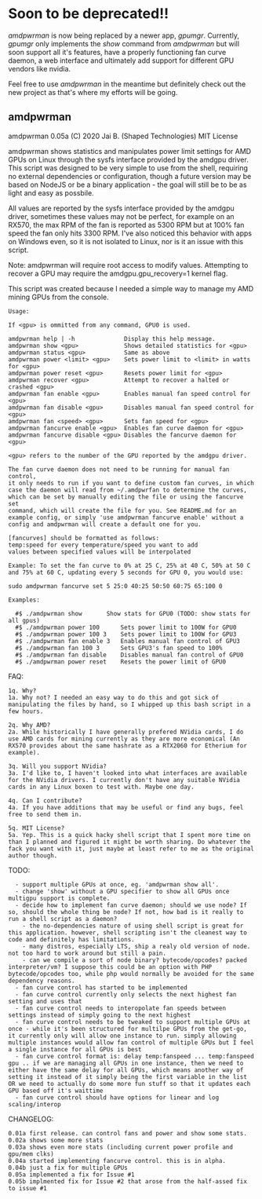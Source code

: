 # Soon to be deprecated!!
*amdpwrman* is now being replaced by a newer app, *gpumgr*. Currently, *gpumgr* only implements the *show* command from *amdpwrman* but will soon support all it's features, have a properly functioning fan curve daemon, a web interface and ultimately add support for different GPU vendors like nvidia.

Feel free to use *amdpwrman* in the meantime but definitely check out the new project as that's where my efforts will be going.

## amdpwrman

  amdpwrman 0.05a        (C) 2020 Jai B. (Shaped Technologies)        MIT License

  amdpwrman shows statistics and manipulates power limit settings for AMD GPUs
  on Linux through the sysfs interface provided by the amdgpu driver. This script
  was designed to be very simple to use from the shell, requiring no external
  dependencies or configuration, though a future version may be based on NodeJS
  or be a binary application - the goal will still be to be as light and easy
  as possbile.
  
  All values are reported by the sysfs interface provided by the amdgpu driver,
  sometimes these values may not be perfect, for example on an RX570, the max
  RPM of the fan is reported as 5300 RPM but at 100% fan speed the fan only hits
  3300 RPM. I've also noticed this behavior with apps on Windows even, so it is
  not isolated to Linux, nor is it an issue with this script.
  
  Note: amdpwrman will require root access to modify values.
  Attempting to recover a GPU may require the amdgpu.gpu_recovery=1 kernel flag.

  This script was created because I needed a simple way to manage my AMD mining GPUs
  from the console.
  
    Usage:

    If <gpu> is ommitted from any command, GPU0 is used.

    amdpwrman help | -h              Display this help message.
    amdpwrman show <gpu>             Shows detailed statistics for <gpu>
    amdpwrman status <gpu>           Same as above
    amdpwrman power <limit> <gpu>    Sets power limit to <limit> in watts for <gpu>
    amdpwrman power reset <gpu>      Resets power limit for <gpu>
    amdpwrman recover <gpu>          Attempt to recover a halted or crashed <gpu>
    amdpwrman fan enable <gpu>       Enables manual fan speed control for <gpu>
    amdpwrman fan disable <gpu>      Disables manual fan speed control for <gpu>
    amdpwrman fan <speed> <gpu>      Sets fan speed for <gpu>
    amdpwrman fancurve enable <gpu>  Enables fan curve daemon for <gpu>
    amdpwrman fancurve disable <gpu> Disables the fancurve daemon for <gpu>

    <gpu> refers to the number of the GPU reported by the amdgpu driver.

    The fan curve daemon does not need to be running for manual fan control,
    it only needs to run if you want to define custom fan curves, in which
    case the daemon will read from ~/.amdpwrfan to determine the curves,
    which can be set by manually editing the file or using the fancurve set
    command, which will create the file for you. See README.md for an
    example config, or simply 'use amdpwrman fancurve enable' without a
    config and amdpwrman will create a default one for you.

    [fancurves] should be formatted as follows:
    temp:speed for every temperature/speed you want to add
    values between specified values will be interpolated

    Example: To set the fan curve to 0% at 25 C, 25% at 40 C, 50% at 50 C
    and 75% at 60 C, updating every 5 seconds for GPU 0, you would use:

    sudo amdpwrman fancurve set 5 25:0 40:25 50:50 60:75 65:100 0

    Examples:

      #$ ./amdpwrman show		Show stats for GPU0 (TODO: show stats for all gpus)
      #$ ./amdpwrman power 100		Sets power limit to 100W for GPU0
      #$ ./amdpwrman power 100 3	Sets power limit to 100W for GPU3
      #$ ./amdpwrman fan enable 3	Enables manual fan control of GPU3
      #$ ./amdpwrman fan 100 3		Sets GPU3's fan speed to 100%
      #$ ./amdpwrman fan disable	Disables manual fan control of GPU0
      #$ ./amdpwrman power reset	Resets the power limit of GPU0

  FAQ:

	1q. Why?
	1a. Why not? I needed an easy way to do this and got sick of manipulating the files by hand, so I whipped up this bash script in a few hours.

	2q. Why AMD?
	2a. While historically I have generally prefered NVidia cards, I do use AMD cards for mining currently as they are more economical (An RX570 provides about the same hashrate as a RTX2060 for Etherium for example).

	3q. Will you support NVidia?
	3a. I'd like to, I haven't looked into what interfaces are available for the NVidia drivers. I currently don't have any suitable NVidia cards in any Linux boxen to test with. Maybe one day.

	4q. Can I contribute?
	4a. If you have additions that may be useful or find any bugs, feel free to send them in.

	5q. MIT License?
	5a. Yep. This is a quick hacky shell script that I spent more time on than I planned and figured it might be worth sharing. Do whatever the fack you want with it, just maybe at least refer to me as the original author though.

  TODO:

      - support multiple GPUs at once, eg. 'amdpwrman show all'.
      - change 'show' without a GPU specifier to show all GPUs once multigpu support is complete.
      - decide how to implement fan curve daemon; should we use node? If so, should the whole thing be node? If not, how bad is it really to run a shell script as a daemon?
        - the no-dependencies nature of using shell script is great for this application. however, shell scripting isn't the cleanest way to code and definitely has limitations.
        - many distros, especially LTS, ship a realy old version of node. not too hard to work around but still a pain.
        - can we compile a sort of node binary? bytecode/opcodes? packed interpreter/vm? I suppose this could be an option with PHP bytecode/opcodes too, while php would normally be avoided for the same dependency reasons. 
      - fan curve control has started to be implemented
      - fan curve control currently only selects the next highest fan setting and uses that
      - fan curve control needs to interopolate fan speeds between settings instead of simply going to the next highest
      - fan curve control needs to be tweaked to support multiple GPUs at once - while it's been structured for multilpe GPUs from the get-go, it currently only will allow one instance to run. simply allowing multiple instances would allow fan control of multiple GPUs but I feel a single instance for all GPUs is best
      - fan curve control format is: delay temp:fanspeed ... temp:fanspeed gpu .. if we are managing all GPUs in one instance, then we need to either have the same delay for all GPUs, which means another way of setting it instead of it simply being the first variable in the list OR we need to actually do some more fun stuff so that it updates each GPU based off it's waittime
      - fan curve control should have options for linear and log scaling/interop

  CHANGELOG:

	0.01a first release. can control fans and power and show some stats.
	0.02a shows some more stats
	0.03a shows even more stats (including current power profile and gpu/mem clks)
	0.04a started implementing fancurve control. this is in alpha.
	0.04b just a fix for multiple GPUs
	0.05a implemented a fix for Issue #1
	0.05b implmented fix for Issue #2 that arose from the half-assed fix to issue #1
